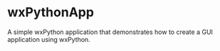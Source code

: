 # wxPythonApp
A simple wxPython application that demonstrates how to create a GUI application using wxPython.
